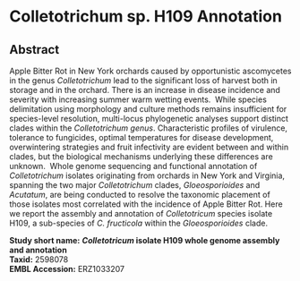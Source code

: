 # Colletotrichum sp. H109 Annotation     
   
## Abstract     
Apple Bitter Rot in New York orchards caused by opportunistic ascomycetes in the genus *Colletotrichum* lead to the significant loss of harvest both in storage and in the orchard. There is an increase in disease incidence and severity with increasing summer warm wetting events.  While species delimitation using morphology and culture methods remains insufficient for species-level resolution, multi-locus phylogenetic analyses support distinct clades within the *Colletotrichum genus*. Characteristic profiles of virulence, tolerance to fungicides, optimal temperatures for disease development, overwintering strategies and fruit infectivity are evident between and within clades, but the biological mechanisms underlying these differences are unknown.  Whole genome sequencing and functional annotation of *Colletotrichum* isolates originating from orchards in New York and Virginia, spanning the two major *Colletotrichum* clades, *Gloeosporioides* and *Acutatum*, are being conducted to resolve the taxonomic placement of those isolates most correlated with the incidence of Apple Bitter Rot. Here we report the assembly and annotation of *Colletotricum* species isolate H109, a sub-species of *C. fructicola* within the *Gloeosporioides* clade.     

**Study short name:** ***Colletotricum* isolate H109 whole genome assembly and annotation**     
**Taxid:** 2598078     
**EMBL Accession:** ERZ1033207     
